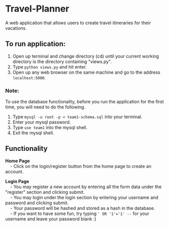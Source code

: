 # Travel-Planner

A web application that allows users to create travel itineraries for their vacations.

## To run application:
1. Open up terminal and change directory (cd) until your current working directory is the directory containing "views.py".
2. Type `python views.py` and hit enter.
3. Open up any web browser on the same machine and go to the address `localhost:5000`.

### Note:
To use the database functionality, before you run the application for the first time, you will need to do the following.

1. Type `mysql -u root -p < team1-schema.sql` into your terminal.
2. Enter your mysql password.
3. Type `use team1` into the mysql shell.
4. Exit the mysql shell.

## Functionality
<b>Home Page</b><br />
&nbsp;&nbsp;&nbsp;&nbsp;- Click on the login/register button from the home page to create an account.

<b>Login Page</b><br />
&nbsp;&nbsp;&nbsp;&nbsp;- You may register a new account by entering all the form data under the "register" section and clicking submit.<br />
&nbsp;&nbsp;&nbsp;&nbsp;- You may login under the login section by entering your username and password and clicking submit.<br />
&nbsp;&nbsp;&nbsp;&nbsp;- Your password will be hashed and stored as a hash in the database.<br />
&nbsp;&nbsp;&nbsp;&nbsp;- If you want to have some fun, try typing `' OR '1'='1' --` for your username and leave your password blank :)
